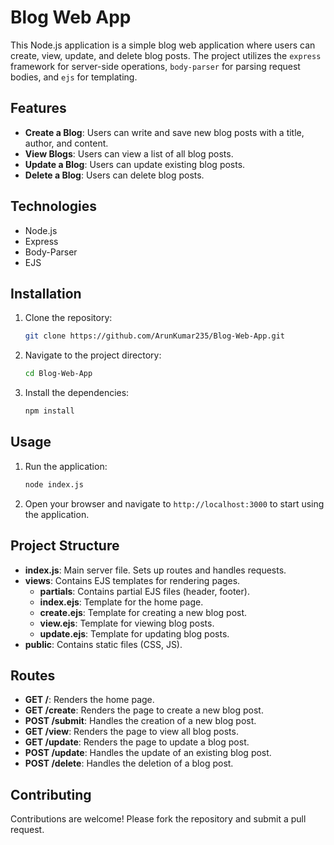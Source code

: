 # Blog Web App

This Node.js application is a simple blog web application where users can create, view, update, and delete blog posts. The project utilizes the `express` framework for server-side operations, `body-parser` for parsing request bodies, and `ejs` for templating.

## Features

- **Create a Blog**: Users can write and save new blog posts with a title, author, and content.
- **View Blogs**: Users can view a list of all blog posts.
- **Update a Blog**: Users can update existing blog posts.
- **Delete a Blog**: Users can delete blog posts.

## Technologies

- Node.js
- Express
- Body-Parser
- EJS

## Installation

1. Clone the repository:
    ```sh
    git clone https://github.com/ArunKumar235/Blog-Web-App.git
    ```
2. Navigate to the project directory:
    ```sh
    cd Blog-Web-App
    ```
3. Install the dependencies:
    ```sh
    npm install
    ```

## Usage

1. Run the application:
    ```sh
    node index.js
    ```
2. Open your browser and navigate to `http://localhost:3000` to start using the application.

## Project Structure

- **index.js**: Main server file. Sets up routes and handles requests.
- **views**: Contains EJS templates for rendering pages.
  - **partials**: Contains partial EJS files (header, footer).
  - **index.ejs**: Template for the home page.
  - **create.ejs**: Template for creating a new blog post.
  - **view.ejs**: Template for viewing blog posts.
  - **update.ejs**: Template for updating blog posts.
- **public**: Contains static files (CSS, JS).

## Routes

- **GET /**: Renders the home page.
- **GET /create**: Renders the page to create a new blog post.
- **POST /submit**: Handles the creation of a new blog post.
- **GET /view**: Renders the page to view all blog posts.
- **GET /update**: Renders the page to update a blog post.
- **POST /update**: Handles the update of an existing blog post.
- **POST /delete**: Handles the deletion of a blog post.

## Contributing

Contributions are welcome! Please fork the repository and submit a pull request.